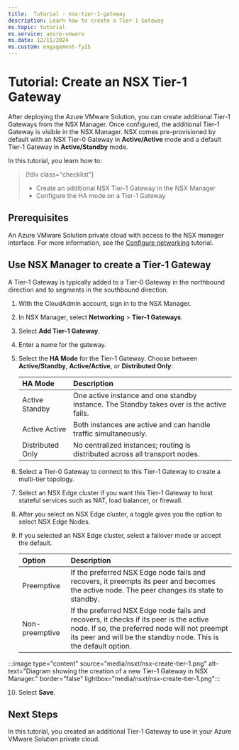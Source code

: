 ```yaml
---
title:  Tutorial - nsx-tier-1-gateway
description: Learn how to create a Tier-1 Gateway
ms.topic: tutorial
ms.service: azure-vmware
ms.date: 12/11/2024
ms.custom: engagement-fy25
---
```


# Tutorial: Create an NSX Tier-1 Gateway 

After deploying the Azure VMware Solution, you can create additional Tier-1 Gateways from the NSX Manager. Once configured, the additional Tier-1 Gateway is visible in the NSX Manager. NSX comes pre-provisioned by default with an NSX Tier-0 Gateway in **Active/Active** mode and a default Tier-1 Gateway in **Active/Standby** mode. 

In this tutorial, you learn how to:

> [!div class="checklist"]
> * Create an additional NSX Tier-1 Gateway in the NSX Manager
> * Configure the HA mode on a Tier-1 Gateway 

## Prerequisites

An Azure VMware Solution private cloud with access to the NSX manager interface. For more information, see the [Configure networking](tutorial-configure-networking.md) tutorial. 

## Use NSX Manager to create a Tier-1 Gateway

A Tier-1 Gateway is typically added to a Tier-0 Gateway in the northbound direction and to segments in the southbound direction. 

1. With the CloudAdmin account, sign in to the NSX Manager.

2. In NSX Manager, select **Networking** > **Tier-1 Gateways**.

3. Select **Add Tier-1 Gateway**. 

4. Enter a name for the gateway. 

5. Select the **HA Mode** for the Tier-1 Gateway. Choose between **Active/Standby**, **Active/Active**, or **Distributed Only**:
 
    | HA Mode | Description |
    | :--------- | :------------- |
    | Active Standby | One active instance and one standby instance. The Standby takes over is the active fails. |
    | Active Active | Both instances are active and can handle traffic simultaneously. |
    | Distributed Only | No centralized instances; routing is distributed across all transport nodes. |

6. Select a Tier-0 Gateway to connect to this Tier-1 Gateway to create a multi-tier topology. 

7. Select an NSX Edge cluster if you want this Tier-1 Gateway to host stateful services such as NAT, load balancer, or firewall. 

8. After you select an NSX Edge cluster, a toggle gives you the option to select NSX Edge Nodes. 

9. If you selected an NSX Edge cluster, select a failover mode or accept the default. 

     | Option | Description | 
     | :----- | :---------- |
     | Preemptive | If the preferred NSX Edge node fails and recovers, it preempts its peer and becomes the active node. The peer changes its state to standby. |
     | Non-preemptive  | If the preferred NSX Edge node fails and recovers, it checks if its peer is the active node. If so, the preferred node will not preempt its peer and will be the standby node. This is the default option. |

:::image type="content" source="media/nsxt/nsx-create-tier-1.png" alt-text="Diagram showing the creation of a new Tier-1 Gateway in NSX Manager." border="false" lightbox="media/nsxt/nsx-create-tier-1.png":::

10. Select **Save**. 

## Next Steps

In this tutorial, you created an additional Tier-1 Gateway to use in your Azure VMware Solution private cloud. 

